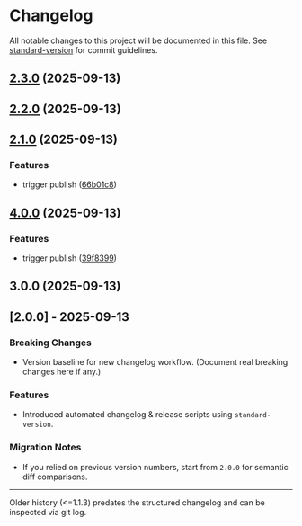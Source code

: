 # Changelog

All notable changes to this project will be documented in this file. See [standard-version](https://github.com/conventional-changelog/standard-version) for commit guidelines.

## [2.3.0](https://github.com/dougvil/use-yup-hook-validate/compare/v2.2.0...v2.3.0) (2025-09-13)

## [2.2.0](https://github.com/dougvil/use-yup-hook-validate/compare/v2.1.0...v2.2.0) (2025-09-13)

## [2.1.0](https://github.com/dougvil/use-yup-hook-validate/compare/v4.0.0...v2.1.0) (2025-09-13)


### Features

* trigger publish ([66b01c8](https://github.com/dougvil/use-yup-hook-validate/commit/66b01c8763621875e2355281b3694e72002382a8))

## [4.0.0](https://github.com/dougvil/use-yup-hook-validate/compare/v3.0.0...v4.0.0) (2025-09-13)


### Features

* trigger publish ([39f8399](https://github.com/dougvil/use-yup-hook-validate/commit/39f8399843e3b4f5587ca3158b353857bf282d46))

## 3.0.0 (2025-09-13)

## [2.0.0] - 2025-09-13

### Breaking Changes

- Version baseline for new changelog workflow. (Document real breaking changes here if any.)

### Features

- Introduced automated changelog & release scripts using `standard-version`.

### Migration Notes

- If you relied on previous version numbers, start from `2.0.0` for semantic diff comparisons.

---

Older history (<=1.1.3) predates the structured changelog and can be inspected via git log.
